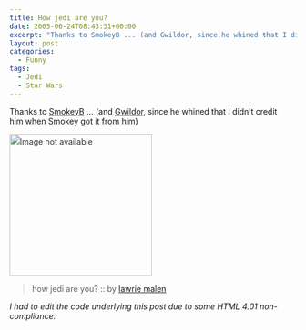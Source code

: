 ```yaml
---
title: How jedi are you?
date: 2005-06-24T08:43:31+00:00
excerpt: "Thanks to SmokeyB ... (and Gwildor, since he whined that I didn't credit him when Smokey got it from him) how jedi are"
layout: post
categories:
  - Funny
tags:
  - Jedi
  - Star Wars
---
```

Thanks to [SmokeyB](http://bacon.frymybacon.com/) &#8230; (and [Gwildor](http://gwild0r.tumblr.com/), since he whined that I didn&#8217;t credit him when Smokey got it from him)

<img class="aligncenter size-full wp-image-3162" style="color: #333333; font-style: normal; line-height: 24px;" title="Image_not_available" src="https://dv8b8dkxht4vb.cloudfront.net/img/Image_not_available.png" alt="Image not available" width="250" height="250" srcset="https://dv8b8dkxht4vb.cloudfront.net/img/Image_not_available.png 250w, https://dv8b8dkxht4vb.cloudfront.net/img/Image_not_available-150x150.png 150w" sizes="(max-width: 250px) 100vw, 250px" />

> how jedi are you? :: by <a href="http://www.indextwo.net/">lawrie malen</a>

_I had to edit the code underlying this post due to some HTML 4.01 non-compliance._